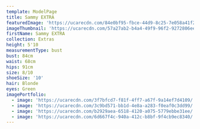```yaml
---
template: ModelPage
title: Sammy EXTRA
featuredImage: 'https://ucarecdn.com/84e0bf95-fbce-44d9-8c25-7e058a41f293/'
imageThumbnail: 'https://ucarecdn.com/57a27ab2-b4a4-49f9-96f2-9272806ee106/'
firstName: Sammy EXTRA
collection: Extras
height: 5'10
measurementType: bust
bust: 84cm
waist: 68cm
hips: 91cm
size: 8/10
shoeSize: '10'
hair: Blonde
eyes: Green
imagePortfolio:
  - image: 'https://ucarecdn.com/3f7bfcd7-f81f-4ff7-a67f-9a14ef7d4109/'
  - image: 'https://ucarecdn.com/3c9bd571-bb1d-4e8a-a283-f0eaf0c3dd99/'
  - image: 'https://ucarecdn.com/b2929aea-6518-4120-a075-5779ebbe31ee/'
  - image: 'https://ucarecdn.com/6d667f4c-940a-412c-b8bf-9f4cb9ec8340/'
---
```


